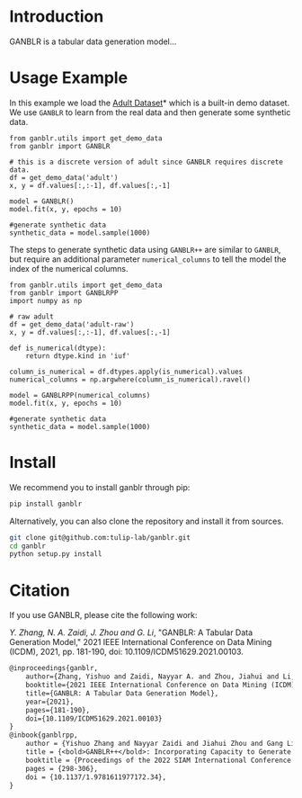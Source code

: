 # Introduction

GANBLR is a tabular data generation model...
# Usage Example

In this example we load the [Adult Dataset](https://archive.ics.uci.edu/ml/datasets/Adult)* which is a built-in demo dataset. We use `GANBLR` to learn from the real data and then generate some synthetic data.

```python3
from ganblr.utils import get_demo_data
from ganblr import GANBLR

# this is a discrete version of adult since GANBLR requires discrete data.
df = get_demo_data('adult')
x, y = df.values[:,:-1], df.values[:,-1]

model = GANBLR()
model.fit(x, y, epochs = 10)

#generate synthetic data
synthetic_data = model.sample(1000)
```

The steps to generate synthetic data using `GANBLR++` are similar to `GANBLR`, but require an additional parameter `numerical_columns` to tell the model the index of the numerical columns.

```python3
from ganblr.utils import get_demo_data
from ganblr import GANBLRPP
import numpy as np

# raw adult
df = get_demo_data('adult-raw')
x, y = df.values[:,:-1], df.values[:,-1]

def is_numerical(dtype):
    return dtype.kind in 'iuf'

column_is_numerical = df.dtypes.apply(is_numerical).values
numerical_columns = np.argwhere(column_is_numerical).ravel()

model = GANBLRPP(numerical_columns)
model.fit(x, y, epochs = 10)

#generate synthetic data
synthetic_data = model.sample(1000)
```
# Install

We recommend you to install ganblr through pip:

```bash
pip install ganblr
```

Alternatively, you can also clone the repository and install it from sources.

```bash
git clone git@github.com:tulip-lab/ganblr.git
cd ganblr
python setup.py install
```

# Citation
If you use GANBLR, please cite the following work:

*Y. Zhang, N. A. Zaidi, J. Zhou and G. Li*, "GANBLR: A Tabular Data Generation Model," 2021 IEEE International Conference on Data Mining (ICDM), 2021, pp. 181-190, doi: 10.1109/ICDM51629.2021.00103.

```LaTeX
@inproceedings{ganblr,
    author={Zhang, Yishuo and Zaidi, Nayyar A. and Zhou, Jiahui and Li, Gang},  
    booktitle={2021 IEEE International Conference on Data Mining (ICDM)},   
    title={GANBLR: A Tabular Data Generation Model},   
    year={2021},  
    pages={181-190},  
    doi={10.1109/ICDM51629.2021.00103}
}
@inbook{ganblrpp,
    author = {Yishuo Zhang and Nayyar Zaidi and Jiahui Zhou and Gang Li},
    title = {<bold>GANBLR++</bold>: Incorporating Capacity to Generate Numeric Attributes and Leveraging Unrestricted Bayesian Networks},
    booktitle = {Proceedings of the 2022 SIAM International Conference on Data Mining (SDM)},
    pages = {298-306},
    doi = {10.1137/1.9781611977172.34},
}
```